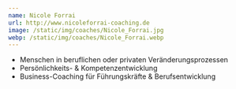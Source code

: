 ```yaml
---
name: Nicole Forrai
url: http://www.nicoleforrai-coaching.de
image: /static/img/coaches/Nicole_Forrai.jpg
webp: /static/img/coaches/Nicole_Forrai.webp
---
```


<ul><li>Menschen in beruflichen oder privaten Veränderungsprozessen</li><li>Persönlichkeits- &amp; Kompetenzentwicklung</li><li>Business-Coaching für Führungskräfte &amp; Berufsentwicklung</li></ul>